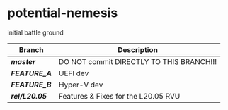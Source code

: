 # potential-nemesis
initial battle ground

**Branch** | **Description**
---------------- | ----
***master*** | DO NOT commit DIRECTLY TO THIS BRANCH!!!
***FEATURE_A*** | UEFI dev
***FEATURE_B*** | Hyper-V dev
***rel/L20.05*** | Features & Fixes for the L20.05 RVU
